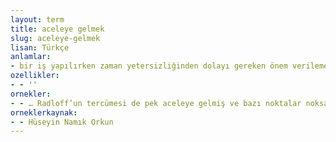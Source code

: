 ```yaml
---
layout: term
title: aceleye gelmek
slug: aceleye-gelmek
lisan: Türkçe
anlamlar:
- bir iş yapılırken zaman yetersizliğinden dolayı gereken önem verilememek
ozellikler:
- - ''
ornekler:
- - … Radloff’un tercümesi de pek aceleye gelmiş ve bazı noktalar noksan veya yanlış olmuştur.
orneklerkaynak:
- - Hüseyin Namık Orkun
---
```

